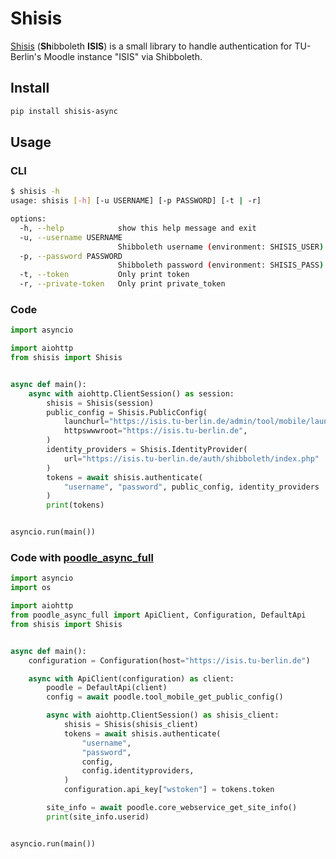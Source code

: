 # Shisis

[Shisis](http://shisi.urbanup.com/16192641) (**Sh**ibboleth **ISIS**) is a small library to handle authentication for TU-Berlin's Moodle instance "ISIS" via Shibboleth.

## Install

```bash
pip install shisis-async
```

## Usage

### CLI

```bash
$ shisis -h
usage: shisis [-h] [-u USERNAME] [-p PASSWORD] [-t | -r]

options:
  -h, --help            show this help message and exit
  -u, --username USERNAME
                        Shibboleth username (environment: SHISIS_USER)
  -p, --password PASSWORD
                        Shibboleth password (environment: SHISIS_PASS)
  -t, --token           Only print token
  -r, --private-token   Only print private_token
```

### Code

```python
import asyncio

import aiohttp
from shisis import Shisis


async def main():
    async with aiohttp.ClientSession() as session:
        shisis = Shisis(session)
        public_config = Shisis.PublicConfig(
            launchurl="https://isis.tu-berlin.de/admin/tool/mobile/launch.php",
            httpswwwroot="https://isis.tu-berlin.de",
        )
        identity_providers = Shisis.IdentityProvider(
            url="https://isis.tu-berlin.de/auth/shibboleth/index.php"
        )
        tokens = await shisis.authenticate(
            "username", "password", public_config, identity_providers
        )
        print(tokens)


asyncio.run(main())
```

### Code with [poodle_async_full](https://pypi.org/project/poodle-async-full/)

```python
import asyncio
import os

import aiohttp
from poodle_async_full import ApiClient, Configuration, DefaultApi
from shisis import Shisis


async def main():
    configuration = Configuration(host="https://isis.tu-berlin.de")

    async with ApiClient(configuration) as client:
        poodle = DefaultApi(client)
        config = await poodle.tool_mobile_get_public_config()

        async with aiohttp.ClientSession() as shisis_client:
            shisis = Shisis(shisis_client)
            tokens = await shisis.authenticate(
                "username",
                "password",
                config,
                config.identityproviders,
            )
            configuration.api_key["wstoken"] = tokens.token

        site_info = await poodle.core_webservice_get_site_info()
        print(site_info.userid)


asyncio.run(main())
```

